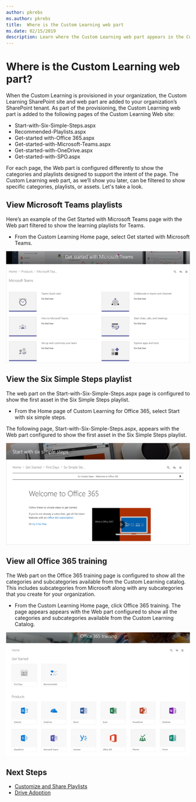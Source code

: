 ```yaml
---
author: pkrebs
ms.author: pkrebs
title:  Where is the Custom Learning web part
ms.date: 02/15/2019
description: Learn where the Custom Learning web part appears in the Custom Learning site
---
```


# Where is the Custom Learning web part?

When the Custom Learning is provisioned in your organization, the Custom Learning SharePoint site and web part are added to your organization’s SharePoint tenant. As part of the provisioning, the Custom Learning web part is added to the following pages of the Custom Learning Web site:

- Start-with-Six-Simple-Steps.aspx 
- Recommended-Playlists.aspx
- Get-started with-Office 365.aspx
- Get-started-with-Microsoft-Teams.aspx
- Get-started-with-OneDrive.aspx
- Get-started-with-SPO.aspx

For each page, the Web part is configured differently to show the categories and playlists designed to support the intent of the page. The Custom Learning web part, as we’ll show you later, can be filtered to show specific categories, playlists, or assets. Let's take a look. 

## View Microsoft Teams playlists

Here’s an example of the Get Started with Microsoft Teams page with the Web part filtered to show the learning playlists for Teams. 

- From the Custom Learning Home page, select Get started with Microsoft Teams.

![cg_whereiswp_teams.png](media/cg_whereiswp_teams.png)

## View the Six Simple Steps playlist

The web part on the Start-with-Six-Simple-Steps.aspx page is configured to show the first asset in the Six Simple Steps playlist.

- From the Home page of Custom Learning for Office 365, select Start with six simple steps. 

The following page, Start-with-Six-Simple-Steps.aspx, appears with the Web part configured to show the first asset in the Six Simple Steps playlist.

![cg_whereiswp_six.png](media/cg_whereiswp_six.png)

## View all Office 365 training

The Web part on the Office 365 training page is configured to show all the categories and subcategories available from the Custom Learning catalog. This includes subcategories from Microsoft along with any subcategories that you create for your organization.

- From the Custom Learning Home page, click Office 365 training. The page appears appears with the Web part configured to show all the categories and subcategories available from the Custom Learning Catalog.

![cg_whereiswp_o365.png](media/cg_whereiswp_o365.png)

## Next Steps

- [Customize and Share Playlists](customplaylist.md)
- [Drive Adoption](driveadoption.md) 
